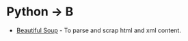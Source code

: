 # Python -> B

* [Beautiful Soup](https://www.crummy.com/software/BeautifulSoup/bs4/doc/) - To parse and scrap html and xml content.